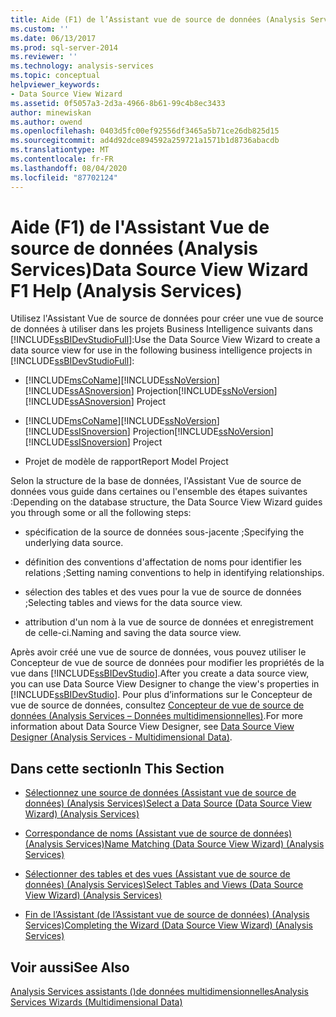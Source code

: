 ```yaml
---
title: Aide (F1) de l’Assistant vue de source de données (Analysis Services) | Microsoft Docs
ms.custom: ''
ms.date: 06/13/2017
ms.prod: sql-server-2014
ms.reviewer: ''
ms.technology: analysis-services
ms.topic: conceptual
helpviewer_keywords:
- Data Source View Wizard
ms.assetid: 0f5057a3-2d3a-4966-8b61-99c4b8ec3433
author: minewiskan
ms.author: owend
ms.openlocfilehash: 0403d5fc00ef92556df3465a5b71ce26db825d15
ms.sourcegitcommit: ad4d92dce894592a259721a1571b1d8736abacdb
ms.translationtype: MT
ms.contentlocale: fr-FR
ms.lasthandoff: 08/04/2020
ms.locfileid: "87702124"
---
```

# <a name="data-source-view-wizard-f1-help-analysis-services"></a><span data-ttu-id="db843-102">Aide (F1) de l'Assistant Vue de source de données (Analysis Services)</span><span class="sxs-lookup"><span data-stu-id="db843-102">Data Source View Wizard F1 Help (Analysis Services)</span></span>
  <span data-ttu-id="db843-103">Utilisez l'Assistant Vue de source de données pour créer une vue de source de données à utiliser dans les projets Business Intelligence suivants dans [!INCLUDE[ssBIDevStudioFull](../includes/ssbidevstudiofull-md.md)]:</span><span class="sxs-lookup"><span data-stu-id="db843-103">Use the Data Source View Wizard to create a data source view for use in the following business intelligence projects in [!INCLUDE[ssBIDevStudioFull](../includes/ssbidevstudiofull-md.md)]:</span></span>  
  
-   [!INCLUDE[msCoName](../includes/msconame-md.md)]<span data-ttu-id="db843-104">[!INCLUDE[ssNoVersion](../includes/ssnoversion-md.md)] [!INCLUDE[ssASnoversion](../includes/ssasnoversion-md.md)] Projection</span><span class="sxs-lookup"><span data-stu-id="db843-104">[!INCLUDE[ssNoVersion](../includes/ssnoversion-md.md)] [!INCLUDE[ssASnoversion](../includes/ssasnoversion-md.md)] Project</span></span>  
  
-   [!INCLUDE[msCoName](../includes/msconame-md.md)]<span data-ttu-id="db843-105">[!INCLUDE[ssNoVersion](../includes/ssnoversion-md.md)] [!INCLUDE[ssISnoversion](../includes/ssisnoversion-md.md)] Projection</span><span class="sxs-lookup"><span data-stu-id="db843-105">[!INCLUDE[ssNoVersion](../includes/ssnoversion-md.md)] [!INCLUDE[ssISnoversion](../includes/ssisnoversion-md.md)] Project</span></span>  
  
-   <span data-ttu-id="db843-106">Projet de modèle de rapport</span><span class="sxs-lookup"><span data-stu-id="db843-106">Report Model Project</span></span>  
  
 <span data-ttu-id="db843-107">Selon la structure de la base de données, l'Assistant Vue de source de données vous guide dans certaines ou l'ensemble des étapes suivantes :</span><span class="sxs-lookup"><span data-stu-id="db843-107">Depending on the database structure, the Data Source View Wizard guides you through some or all the following steps:</span></span>  
  
-   <span data-ttu-id="db843-108">spécification de la source de données sous-jacente ;</span><span class="sxs-lookup"><span data-stu-id="db843-108">Specifying the underlying data source.</span></span>  
  
-   <span data-ttu-id="db843-109">définition des conventions d'affectation de noms pour identifier les relations ;</span><span class="sxs-lookup"><span data-stu-id="db843-109">Setting naming conventions to help in identifying relationships.</span></span>  
  
-   <span data-ttu-id="db843-110">sélection des tables et des vues pour la vue de source de données ;</span><span class="sxs-lookup"><span data-stu-id="db843-110">Selecting tables and views for the data source view.</span></span>  
  
-   <span data-ttu-id="db843-111">attribution d'un nom à la vue de source de données et enregistrement de celle-ci.</span><span class="sxs-lookup"><span data-stu-id="db843-111">Naming and saving the data source view.</span></span>  
  
 <span data-ttu-id="db843-112">Après avoir créé une vue de source de données, vous pouvez utiliser le Concepteur de vue de source de données pour modifier les propriétés de la vue dans [!INCLUDE[ssBIDevStudio](../includes/ssbidevstudio-md.md)].</span><span class="sxs-lookup"><span data-stu-id="db843-112">After you create a data source view, you can use Data Source View Designer to change the view's properties in [!INCLUDE[ssBIDevStudio](../includes/ssbidevstudio-md.md)].</span></span> <span data-ttu-id="db843-113">Pour plus d’informations sur le Concepteur de vue de source de données, consultez [Concepteur de vue de source de données &#40;Analysis Services – Données multidimensionnelles&#41;](data-source-view-designer-analysis-services-multidimensional-data.md).</span><span class="sxs-lookup"><span data-stu-id="db843-113">For more information about Data Source View Designer, see [Data Source View Designer &#40;Analysis Services - Multidimensional Data&#41;](data-source-view-designer-analysis-services-multidimensional-data.md).</span></span>  
  
## <a name="in-this-section"></a><span data-ttu-id="db843-114">Dans cette section</span><span class="sxs-lookup"><span data-stu-id="db843-114">In This Section</span></span>  
  
-   [<span data-ttu-id="db843-115">Sélectionnez une source de données &#40;Assistant vue de source de données&#41; &#40;Analysis Services&#41;</span><span class="sxs-lookup"><span data-stu-id="db843-115">Select a Data Source &#40;Data Source View Wizard&#41; &#40;Analysis Services&#41;</span></span>](select-a-data-source-data-source-view-wizard-analysis-services.md)  
  
-   [<span data-ttu-id="db843-116">Correspondance de noms &#40;Assistant vue de source de données&#41; &#40;Analysis Services&#41;</span><span class="sxs-lookup"><span data-stu-id="db843-116">Name Matching &#40;Data Source View Wizard&#41; &#40;Analysis Services&#41;</span></span>](name-matching-data-source-view-wizard-analysis-services.md)  
  
-   [<span data-ttu-id="db843-117">Sélectionner des tables et des vues &#40;Assistant vue de source de données&#41; &#40;Analysis Services&#41;</span><span class="sxs-lookup"><span data-stu-id="db843-117">Select Tables and Views &#40;Data Source View Wizard&#41; &#40;Analysis Services&#41;</span></span>](select-tables-and-views-data-source-view-wizard-analysis-services.md)  
  
-   [<span data-ttu-id="db843-118">Fin de l’Assistant &#40;de l’Assistant vue de source de données&#41; &#40;Analysis Services&#41;</span><span class="sxs-lookup"><span data-stu-id="db843-118">Completing the Wizard &#40;Data Source View Wizard&#41; &#40;Analysis Services&#41;</span></span>](completing-the-wizard-data-source-view-wizard-analysis-services.md)  
  
## <a name="see-also"></a><span data-ttu-id="db843-119">Voir aussi</span><span class="sxs-lookup"><span data-stu-id="db843-119">See Also</span></span>  
 [<span data-ttu-id="db843-120">Analysis Services assistants &#40;&#41;de données multidimensionnelles</span><span class="sxs-lookup"><span data-stu-id="db843-120">Analysis Services Wizards &#40;Multidimensional Data&#41;</span></span>](analysis-services-wizards-multidimensional-data.md)  
  
  
